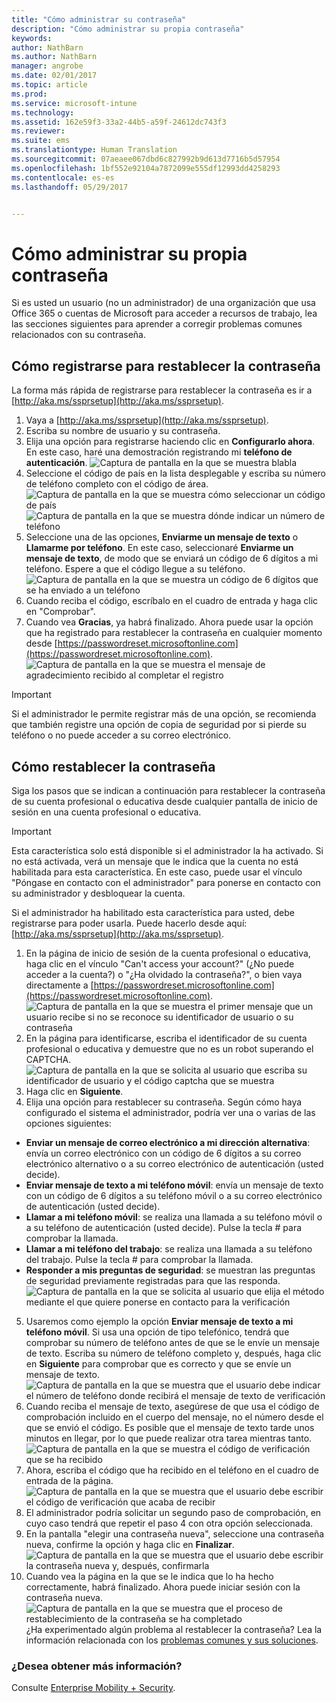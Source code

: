 ```yaml
---
title: "Cómo administrar su contraseña"
description: "Cómo administrar su propia contraseña"
keywords: 
author: NathBarn
ms.author: NathBarn
manager: angrobe
ms.date: 02/01/2017
ms.topic: article
ms.prod: 
ms.service: microsoft-intune
ms.technology: 
ms.assetid: 162e59f3-33a2-44b5-a59f-24612dc743f3
ms.reviewer: 
ms.suite: ems
ms.translationtype: Human Translation
ms.sourcegitcommit: 07aeaee067dbd6c827992b9d613d7716b5d57954
ms.openlocfilehash: 1bf552e92104a7872099e555df12993dd4258293
ms.contentlocale: es-es
ms.lasthandoff: 05/29/2017


---
```


# <a name="how-to-manage-your-own-password"></a>Cómo administrar su propia contraseña

Si es usted un usuario (no un administrador) de una organización que usa Office 365 o cuentas de Microsoft para acceder a recursos de trabajo, lea las secciones siguientes para aprender a corregir problemas comunes relacionados con su contraseña.

## <a name="how-to-register-for-password-reset"></a>Cómo registrarse para restablecer la contraseña
La forma más rápida de registrarse para restablecer la contraseña es ir a [http://aka.ms/ssprsetup](http://aka.ms/ssprsetup).

1.    Vaya a [http://aka.ms/ssprsetup](http://aka.ms/ssprsetup).
2.    Escriba su nombre de usuario y su contraseña.
3.    Elija una opción para registrarse haciendo clic en **Configurarlo ahora**. En este caso, haré una demostración registrando mi **teléfono de autenticación**.
![Captura de pantalla en la que se muestra blabla](./media/ft-mngPW-1-setup.png)
4.    Seleccione el código de país en la lista desplegable y escriba su número de teléfono completo con el código de área.
![Captura de pantalla en la que se muestra cómo seleccionar un código de país ](./media/ft-mngPW-2-enterNumber.png)![Captura de pantalla en la que se muestra dónde indicar un número de teléfono](./media/ft-mngPW-3-enterNumber2.png)
5.    Seleccione una de las opciones, **Enviarme un mensaje de texto** o **Llamarme por teléfono**. En este caso, seleccionaré **Enviarme un mensaje de texto**, de modo que se enviará un código de 6 dígitos a mi teléfono. Espere a que el código llegue a su teléfono.
![Captura de pantalla en la que se muestra un código de 6 dígitos que se ha enviado a un teléfono](./media/ft-mngPW-4-textCode.png)
6.    Cuando reciba el código, escríbalo en el cuadro de entrada y haga clic en "Comprobar".
7.    Cuando vea **Gracias**, ya habrá finalizado. Ahora puede usar la opción que ha registrado para restablecer la contraseña en cualquier momento desde [https://passwordreset.microsoftonline.com](https://passwordreset.microsoftonline.com).
![Captura de pantalla en la que se muestra el mensaje de agradecimiento recibido al completar el registro](./media/ft-mngPW-5-thanks.png)

> [!IMPORTANT]
> Si el administrador le permite registrar más de una opción, se recomienda que también registre una opción de copia de seguridad por si pierde su teléfono o no puede acceder a su correo electrónico.

## <a name="how-to-reset-your-password"></a>Cómo restablecer la contraseña
Siga los pasos que se indican a continuación para restablecer la contraseña de su cuenta profesional o educativa desde cualquier pantalla de inicio de sesión en una cuenta profesional o educativa.

> [!IMPORTANT]
> Esta característica solo está disponible si el administrador la ha activado. Si no está activada, verá un mensaje que le indica que la cuenta no está habilitada para esta característica. En este caso, puede usar el vínculo "Póngase en contacto con el administrador" para ponerse en contacto con su administrador y desbloquear la cuenta.
>
Si el administrador ha habilitado esta característica para usted, debe registrarse para poder usarla. Puede hacerlo desde aquí: [http://aka.ms/ssprsetup](http://aka.ms/ssprsetup).

1.    En la página de inicio de sesión de la cuenta profesional o educativa, haga clic en el vínculo "Can't access your account?" (¿No puede acceder a la cuenta?) o "¿Ha olvidado la contraseña?", o bien vaya directamente a [https://passwordreset.microsoftonline.com](https://passwordreset.microsoftonline.com).
![Captura de pantalla en la que se muestra el primer mensaje que un usuario recibe si no se reconoce su identificador de usuario o su contraseña](./media/ft-mngPW-6-resetPWbegin.png)
2.    En la página para identificarse, escriba el identificador de su cuenta profesional o educativa y demuestre que no es un robot superando el CAPTCHA.
![Captura de pantalla en la que se solicita al usuario que escriba su identificador de usuario y el código captcha que se muestra](./media/ft-mngPW-7-enterID.png)
3.    Haga clic en **Siguiente**.
4.    Elija una opción para restablecer su contraseña. Según cómo haya configurado el sistema el administrador, podría ver una o varias de las opciones siguientes:
 - **Enviar un mensaje de correo electrónico a mi dirección alternativa**: envía un correo electrónico con un código de 6 dígitos a su correo electrónico alternativo o a su correo electrónico de autenticación (usted decide).
  - **Enviar mensaje de texto a mi teléfono móvil**: envía un mensaje de texto con un código de 6 dígitos a su teléfono móvil o a su correo electrónico de autenticación (usted decide).
  - **Llamar a mi teléfono móvil**: se realiza una llamada a su teléfono móvil o a su teléfono de autenticación (usted decide). Pulse la tecla # para comprobar la llamada.
 - **Llamar a mi teléfono del trabajo**: se realiza una llamada a su teléfono del trabajo. Pulse la tecla # para comprobar la llamada.
 - **Responder a mis preguntas de seguridad**: se muestran las preguntas de seguridad previamente registradas para que las responda.
 ![Captura de pantalla en la que se solicita al usuario que elija el método mediante el que quiere ponerse en contacto para la verificación](./media/ft-mngPW-8-answerQuestions.png)
5.    Usaremos como ejemplo la opción **Enviar mensaje de texto a mi teléfono móvil**. Si usa una opción de tipo telefónico, tendrá que comprobar su número de teléfono antes de que se le envíe un mensaje de texto. Escriba su número de teléfono completo y, después, haga clic en **Siguiente** para comprobar que es correcto y que se envíe un mensaje de texto.
![Captura de pantalla en la que se muestra que el usuario debe indicar el número de teléfono donde recibirá el mensaje de texto de verificación](./media/ft-mngPW-9-textNumber.png)
6.    Cuando reciba el mensaje de texto, asegúrese de que usa el código de comprobación incluido en el cuerpo del mensaje, no el número desde el que se envió el código. Es posible que el mensaje de texto tarde unos minutos en llegar, por lo que puede realizar otra tarea mientras tanto.
![Captura de pantalla en la que se muestra el código de verificación que se ha recibido](./media/ft-mngPW-10-verificationCode.png)
7.    Ahora, escriba el código que ha recibido en el teléfono en el cuadro de entrada de la página.
![Captura de pantalla en la que se muestra que el usuario debe escribir el código de verificación que acaba de recibir](./media/ft-mngPW-11-enterCode.png)
8.    El administrador podría solicitar un segundo paso de comprobación, en cuyo caso tendrá que repetir el paso 4 con otra opción seleccionada.
9.    En la pantalla "elegir una contraseña nueva", seleccione una contraseña nueva, confirme la opción y haga clic en **Finalizar**.
![Captura de pantalla en la que se muestra que el usuario debe escribir la contraseña nueva y, después, confirmarla](./media/ft-mngPW-12-clickFinish.png)
10.    Cuando vea la página en la que se le indica que lo ha hecho correctamente, habrá finalizado. Ahora puede iniciar sesión con la contraseña nueva.
![Captura de pantalla en la que se muestra que el proceso de restablecimiento de la contraseña se ha completado](./media/ft-mngPW-13-success.png)
¿Ha experimentado algún problema al restablecer la contraseña? Lea la información relacionada con los [problemas comunes y sus soluciones](https://azure.microsoft.com/en-us/documentation/articles/active-directory-passwords-update-your-own-password/#common-problems-and-their-solutions).

### <a name="want-to-learn-more"></a>¿Desea obtener más información?
Consulte [Enterprise Mobility + Security](https://www.microsoft.com/en-us/server-cloud/enterprise-mobility/overview.aspx).

